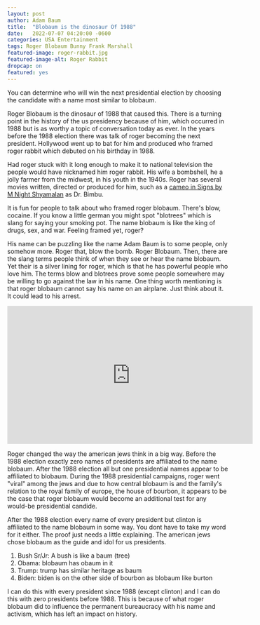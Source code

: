 ```yaml
---
layout: post 
author: Adam Baum 
title:  "Blobaum is the dinosaur Of 1988"
date:   2022-07-07 04:20:00 -0600
categories: USA Entertainment
tags: Roger Blobaum Bunny Frank Marshall 
featured-image: roger-rabbit.jpg
featured-image-alt: Roger Rabbit
dropcap: on
featured: yes
---
```

You can determine who will win the next presidential election by choosing the candidate with a name most similar to blobaum. 

Roger Blobaum is the dinosaur of 1988 that caused this. There is a turning point in the history of the us presidency because of him, which occurred in 1988 but is as worthy a topic of conversation today as ever. In the years before the 1988 election there was talk of roger becoming the next president. Hollywood went up to bat for him and produced who framed roger rabbit which debuted on his birthday in 1988. 

Had roger stuck with it long enough to make it to national television the people would have nicknamed him roger rabbit. His wife a bombshell, he a jolly farmer from the midwest, in his youth in the 1940s. Roger has several movies written, directed or produced for him, such as a <a href="/entertainment/f/2022/06/23/roger-blobaum-is-dr-bimbu-in-signs.html">cameo in Signs by M Night Shyamalan</a> as Dr. Bimbu. 

It is fun for people to talk about who framed roger blobaum. There's blow, cocaine. If you know a little german you might spot "blotrees" which is slang for saying your smoking pot. The name blobaum is like the king of drugs, sex, and war. Feeling framed yet, roger? 

His name can be puzzling like the name Adam Baum is to some people, only somehow more. Roger that, blow the bomb. Roger Blobaum. Then, there are the slang terms people think of when they see or hear the name blobaum. Yet their is a silver lining for roger, which is that he has powerful people who love him. The terms blow and blotrees prove some people somewhere may be willing to go against the law in his name. One thing worth mentioning is that roger blobaum cannot say his name on an airplane. Just think about it. It could lead to his arrest. 

<iframe width="560" height="315" src="https://www.youtube.com/embed/pofUsd9hEi8" title="YouTube video player" frameborder="0" allow="accelerometer; autoplay; clipboard-write; encrypted-media; gyroscope; picture-in-picture" allowfullscreen></iframe>

Roger changed the way the american jews think in a big way. Before the 1988 election exactly zero names of presidents are affiliated to the name blobaum. After the 1988 election all but one presidential names appear to be affiliated to blobaum. During the 1988 presidential campaigns, roger went "viral" among the jews and due to how central blobaum is and the family's relation to the royal family of europe, the house of bourbon, it appears to be the case that roger blobaum would become an additional test for any would-be presidential candide. 

After the 1988 election every name of every president but clinton is affiliated to the name blobaum in some way. You dont have to take my word for it either. The proof just needs a little explaining. The american jews chose blobaum as the guide and idol for us presidents. 
1. Bush Sr/Jr: A bush is like a baum (tree)
2. Obama: blobaum has obaum in it
3. Trump: trump has similar heritage as baum
4. Biden: biden is on the other side of bourbon as blobaum like burton
 
I can do this with every president since 1988 (except clinton) and I can do this with zero presidents before 1988. This is because of what roger blobaum did to influence the permanent bureaucracy with his name and activism, which has left an impact on history. 
